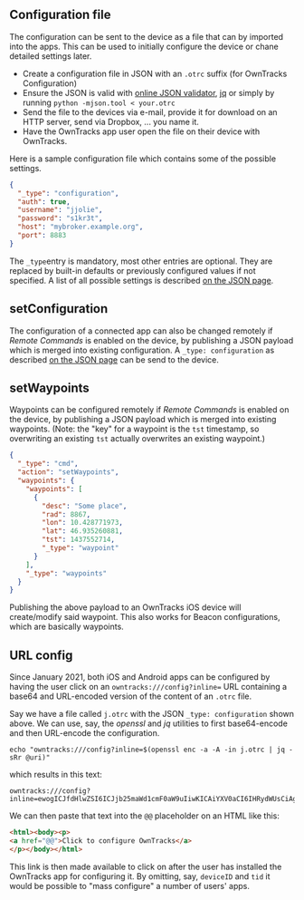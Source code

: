 ## Configuration file 
The configuration can be sent to the device as a file that can by imported into the apps. This can be used to initially configure the device or chane detailed settings later. 
 
* Create a configuration file in JSON with an `.otrc` suffix (for OwnTracks Configuration)
* Ensure the JSON is valid with [online JSON validator](http://jsonlint.com), [jq](http://stedolan.github.io/jq/) or simply by running `python -mjson.tool < your.otrc`
* Send the file to the devices via e-mail, provide it for download on an HTTP server, send via Dropbox, ... you name it.
* Have the OwnTracks app user open the file on their device with OwnTracks.

Here is a sample configuration file which contains some of the possible settings.
```json
{
  "_type": "configuration",
  "auth": true,
  "username": "jjolie",
  "password": "s1kr3t",
  "host": "mybroker.example.org",
  "port": 8883
}
```
The `_type`entry is mandatory, most other entries are optional. They are replaced by built-in defaults or previously configured values if not specified. A list of all possible settings is described [on the JSON page](../tech/json.md).

## setConfiguration
The configuration of a connected app can also be changed remotely if _Remote Commands_ is enabled on the device, by publishing a JSON payload which is merged into existing configuration. A `_type: configuration` as described [on the JSON page](../tech/json.md) can be send to the device. 

## setWaypoints

Waypoints can be configured remotely if _Remote Commands_ is enabled on the device, by publishing a JSON payload which is merged into existing waypoints. (Note: the "key" for a waypoint is the `tst` timestamp, so overwriting an existing `tst` actually overwrites an existing waypoint.)

```json
{
  "_type": "cmd",
  "action": "setWaypoints",
  "waypoints": {
    "waypoints": [
      {
        "desc": "Some place",
        "rad": 8867,
        "lon": 10.428771973,
        "lat": 46.935260881,
        "tst": 1437552714,
        "_type": "waypoint"
      }
    ],
    "_type": "waypoints"
  }
}
```

Publishing the above payload to an OwnTracks iOS device will create/modify said waypoint. This also works for Beacon configurations, which are basically waypoints.

## URL config

Since January 2021, both iOS and Android apps can be configured by having the user click on an `owntracks:///config?inline=` URL containing a base64 and URL-encoded version of the content of an `.otrc` file.

Say we have a file called `j.otrc` with the JSON `_type: configuration` shown above. We can use, say, the _openssl_ and _jq_ utilities to first base64-encode and then URL-encode the configuration.

```console
echo "owntracks:///config?inline=$(openssl enc -a -A -in j.otrc | jq -sRr @uri)"
```

which results in this text:

```
owntracks:///config?inline=ewogICJfdHlwZSI6ICJjb25maWd1cmF0aW9uIiwKICAiYXV0aCI6IHRydWUsCiAgInVzZXJuYW1lIjogImpqb2xpZSIsCiAgInBhc3N3b3JkIjogInMxa3IzdCIsCiAgImhvc3QiOiAibXlicm9rZXIuZXhhbXBsZS5vcmciLAogICJwb3J0IjogODg4Mwp9Cg%3D%3D
```

We can then paste that text into the `@@` placeholder on an HTML like this:

```html
<html><body><p>
<a href="@@">Click to configure OwnTracks</a>
</p></body></html>
```

This link is then made available to click on after the user has installed the OwnTracks app for configuring it. By omitting, say, `deviceID` and `tid` it would be possible to "mass configure" a number of users' apps.

